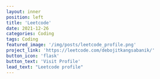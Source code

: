 ```yaml
---
layout: inner
position: left
title: 'Leetcode'
date: 2021-12-26
categories: Coding
tags: Coding
featured_image: '/img/posts/leetcode_profile.png'
project_link: 'https://leetcode.com/debojitkangsabanik/'
button_icon: 'flask'
button_text: 'Visit Profile'
lead_text: "Leetcode profile"
---
```

